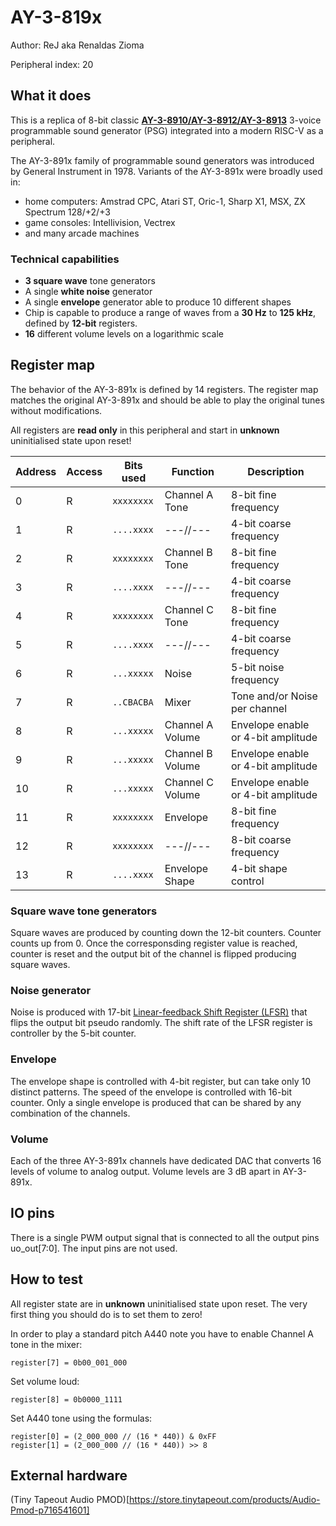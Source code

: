 <!---

This file is used to generate your project datasheet. Please fill in the information below and delete any unused
sections.

The peripheral index is the number TinyQV will use to select your peripheral.  You will pick a free
slot when raising the pull request against the main TinyQV repository, and can fill this in then.  You
also need to set this value as the PERIPHERAL_NUM in your test script.

You can also include images in this folder and reference them in the markdown. Each image must be less than
512 kb in size, and the combined size of all images must be less than 1 MB.
-->

# AY-3-819x

Author: ReJ aka Renaldas Zioma

Peripheral index: 20

## What it does

This is a replica of 8-bit classic **[AY-3-8910/AY-3-8912/AY-3-8913](https://en.wikipedia.org/wiki/General_Instrument_AY-3-8910)** 3-voice programmable sound generator (PSG) integrated into a modern RISC-V as a peripheral.

The AY-3-891x family of programmable sound generators was introduced by General Instrument in 1978. Variants of the AY-3-891x were broadly used in:

- home computers: Amstrad CPC, Atari ST, Oric-1, Sharp X1, MSX, ZX Spectrum 128/+2/+3
- game consoles: Intellivision, Vectrex
- and many arcade machines

### Technical capabilities

- **3 square wave** tone generators
- A single **white noise** generator
- A single **envelope** generator able to produce 10 different shapes
- Chip is capable to produce a range of waves from a **30 Hz** to **125 kHz**, defined by **12-bit** registers.
- **16** different volume levels on a logarithmic scale

## Register map

The behavior of the AY-3-891x is defined by 14 registers. The register map matches the original AY-3-891x and should be able to play the original tunes without modifications.

All registers are **read only** in this peripheral and start in **unknown** uninitialised state upon reset!

| Address | Access | Bits used      | Function         | Description            |
|---------|--------|----------------|------------------|------------------------|
| 0       | R      | ```xxxxxxxx``` | Channel A Tone   | 8-bit fine frequency   |
| 1       | R      | ```....xxxx``` | ---//---         | 4-bit coarse frequency |
| 2       | R      | ```xxxxxxxx``` | Channel B Tone   | 8-bit fine frequency   |
| 3       | R      | ```....xxxx``` | ---//---         | 4-bit coarse frequency |
| 4       | R      | ```xxxxxxxx``` | Channel C Tone   | 8-bit fine frequency   |
| 5       | R      | ```....xxxx``` | ---//---         | 4-bit coarse frequency |
| 6       | R      | ```...xxxxx``` | Noise            | 5-bit noise frequency  |
| 7       | R      | ```..CBACBA``` | Mixer            | Tone and/or Noise per channel |
| 8       | R      | ```...xxxxx``` | Channel A Volume | Envelope enable or 4-bit amplitude |
| 9       | R      | ```...xxxxx``` | Channel B Volume | Envelope enable or 4-bit amplitude |
| 10      | R      | ```...xxxxx``` | Channel C Volume | Envelope enable or 4-bit amplitude |
| 11      | R      | ```xxxxxxxx``` | Envelope         | 8-bit fine frequency |
| 12      | R      | ```xxxxxxxx``` | ---//---         | 8-bit coarse frequency |   
| 13      | R      | ```....xxxx``` | Envelope Shape   | 4-bit shape control |

### Square wave tone generators

Square waves are produced by counting down the 12-bit counters. Counter counts up from 0. Once the corresponsding register value is reached, counter is reset and
the output bit of the channel is flipped producing square waves.

### Noise generator

Noise is produced with 17-bit [Linear-feedback Shift Register (LFSR)](https://en.wikipedia.org/wiki/Linear-feedback_shift_register) that flips the output bit pseudo randomly.
The shift rate of the LFSR register is controller by the 5-bit counter.

### Envelope

The envelope shape is controlled with 4-bit register, but can take only 10 distinct patterns. The speed of the envelope is controlled with 16-bit counter. Only a single envelope is produced that can be shared by any combination of the channels.

### Volume
Each of the three AY-3-891x channels have dedicated DAC that converts 16 levels of volume to analog output. Volume levels are 3 dB apart in AY-3-891x.

## IO pins

There is a single PWM output signal that is connected to all the output pins uo_out[7:0].
The input pins are not used.

## How to test

All register state are in **unknown** uninitialised state upon reset. The very first thing you should do is to set them to zero!

In order to play a standard pitch A440 note you have to enable Channel A tone in the mixer:

	register[7] = 0b00_001_000

Set volume loud:

	register[8] = 0b0000_1111

Set A440 tone using the formulas:

	register[0] = (2_000_000 // (16 * 440)) & 0xFF
	register[1] = (2_000_000 // (16 * 440)) >> 8

## External hardware

(Tiny Tapeout Audio PMOD)[https://store.tinytapeout.com/products/Audio-Pmod-p716541601]
